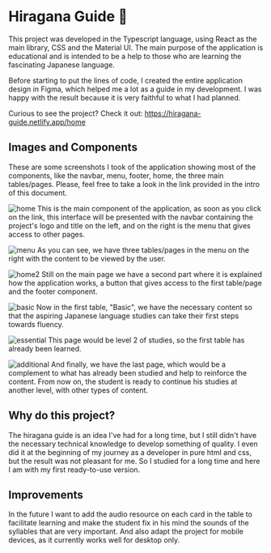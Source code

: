 # Hiragana Guide 🎌

This project was developed in the Typescript language, using React as the main library, CSS and the Material UI.
The main purpose of the application is educational and is intended to be a help to those who are learning the fascinating Japanese language.

Before starting to put the lines of code, I created the entire application design in Figma, which helped me a lot as a guide in my development.
I was happy with the result because it is very faithful to what I had planned.

Curious to see the project? Check it out: https://hiragana-guide.netlify.app/home

## Images and Components

These are some screenshots I took of the application showing most of the components, like the navbar, menu, footer, home, the three main tables/pages.
Please, feel free to take a look in the link provided in the intro of this document.

![home](https://user-images.githubusercontent.com/76922943/200403365-610d3575-ad76-4cda-984a-7b7bd418b91f.png)
This is the main component of the application, as soon as you click on the link, this interface will be presented with the navbar containing the project's logo and title on the left, and on the right is the menu that gives access to other pages.

![menu](https://user-images.githubusercontent.com/76922943/200403837-f24c80e9-6477-4a17-b9be-fe76c7081861.png)
As you can see, we have three tables/pages in the menu on the right with the content to be viewed by the user.

![home2](https://user-images.githubusercontent.com/76922943/200404478-180a8197-5c90-423c-834d-af157f4c3581.png)
Still on the main page we have a second part where it is explained how the application works, a button that gives access to the first table/page and the footer component.

![basic](https://user-images.githubusercontent.com/76922943/200407837-57f567e1-a2df-4d0a-9f3a-9789479647be.png)
Now in the first table, "Basic", we have the necessary content so that the aspiring Japanese language studies can take their first steps towards fluency.

![essential](https://user-images.githubusercontent.com/76922943/200404922-383623c8-9b2b-4683-bf49-e053a93fb0c2.png)
This page would be level 2 of studies, so the first table has already been learned.

![additional](https://user-images.githubusercontent.com/76922943/200405128-a91f45d6-eb12-4f18-9b26-2101cbfedfd7.png)
And finally, we have the last page, which would be a complement to what has already been studied and help to reinforce the content.
From now on, the student is ready to continue his studies at another level, with other types of content.

## Why do this project?
The hiragana guide is an idea I've had for a long time, but I still didn't have the necessary technical knowledge to develop something of quality. I even did it at the beginning of my journey as a developer in pure html and css, but the result was not pleasant for me. So I studied for a long time and here I am with my first ready-to-use version.

## Improvements
In the future I want to add the audio resource on each card in the table to facilitate learning and make the student fix in his mind the sounds of the syllables that are very important. And also adapt the project for mobile devices, as it currently works well for desktop only.
